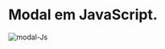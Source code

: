 # Modal em JavaScript.

![modal-Js](https://user-images.githubusercontent.com/101996367/181357067-74684d41-ccae-42e2-a617-f378797ce17d.png)
